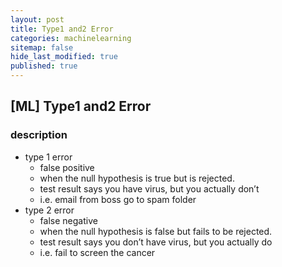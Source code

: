 ```yaml
---
layout: post
title: Type1 and2 Error
categories: machinelearning
sitemap: false
hide_last_modified: true
published: true
---
```

## [ML] Type1 and2 Error

### description

- type 1 error
    - false positive
    - when the null hypothesis is true but is rejected.
    - test result says you have virus, but you actually don’t
    - i.e. email from boss go to spam folder
- type 2 error
    - false negative
    - when the null hypothesis is false but fails to be rejected.
    - test result says you don’t have virus, but you actually do
    - i.e. fail to screen the cancer